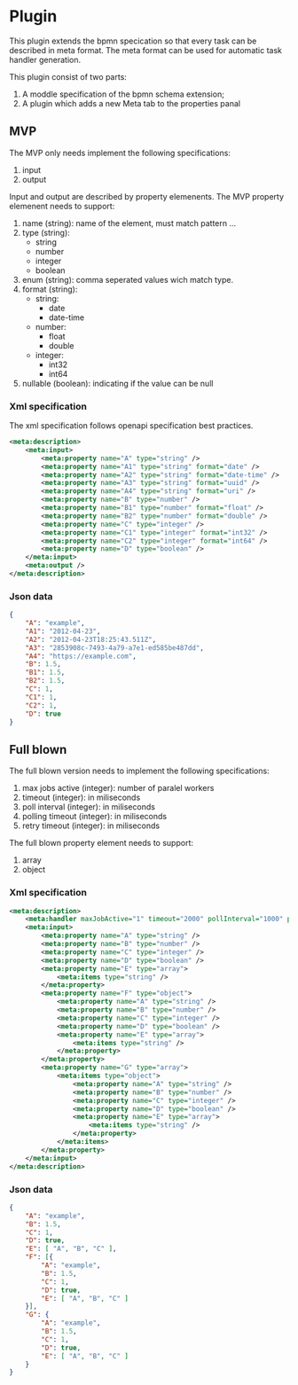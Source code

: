 # Plugin

This plugin extends the bpmn specication so that every task can be described in meta format. The meta format can be used for automatic task handler generation.

This plugin consist of two parts:

1. A moddle specification of the bpmn schema extension;
1. A plugin which adds a new Meta tab to the properties panal

## MVP

The MVP only needs implement the following specifications:

1. input
1. output

Input and output are described by property elemenents. The MVP property elemenent needs to support:

1. name (string): name of the element, must match pattern ...
1. type (string): 
    * string
    * number
    * integer
    * boolean
1. enum (string): comma seperated values wich match type.
1. format (string): 
    * string:
        * date
        * date-time
    * number: 
        * float
        * double
    * integer: 
        * int32
        * int64
1. nullable (boolean): indicating if the value can be null

### Xml specification

The xml specification follows openapi specification best practices.

```xml
<meta:description>
    <meta:input>
        <meta:property name="A" type="string" />
        <meta:property name="A1" type="string" format="date" />
        <meta:property name="A2" type="string" format="date-time" />
        <meta:property name="A3" type="string" format="uuid" />
        <meta:property name="A4" type="string" format="uri" />
        <meta:property name="B" type="number" />
        <meta:property name="B1" type="number" format="float" />
        <meta:property name="B2" type="number" format="double" />
        <meta:property name="C" type="integer" />
        <meta:property name="C1" type="integer" format="int32" />
        <meta:property name="C2" type="integer" format="int64" />
        <meta:property name="D" type="boolean" />
    </meta:input>
    <meta:output />
</meta:description>
```

### Json data

```json
{
    "A": "example",
    "A1": "2012-04-23",
    "A2": "2012-04-23T18:25:43.511Z",
    "A3": "2853908c-7493-4a79-a7e1-ed585be487dd",
    "A4": "https://example.com",
    "B": 1.5,
    "B1": 1.5,
    "B2": 1.5,
    "C": 1,
    "C1": 1,
    "C2": 1,
    "D": true
}
```

## Full blown

The full blown version needs to implement the following specifications:

1. max jobs active (integer): number of paralel workers
1. timeout (integer): in miliseconds
1. poll interval (integer): in miliseconds
1. polling timeout (integer): in miliseconds
1. retry timeout (integer): in miliseconds

The full blown property element needs to support:

1. array
1. object


### Xml specification

```xml
<meta:description>
    <meta:handler maxJobActive="1" timeout="2000" pollInterval="1000" pollingTimeout="1500" retryTimeout="5000" />
    <meta:input>
        <meta:property name="A" type="string" />
        <meta:property name="B" type="number" />
        <meta:property name="C" type="integer" />
        <meta:property name="D" type="boolean" />
        <meta:property name="E" type="array">
            <meta:items type="string" />
        </meta:property>
        <meta:property name="F" type="object">
            <meta:property name="A" type="string" />
            <meta:property name="B" type="number" />
            <meta:property name="C" type="integer" />
            <meta:property name="D" type="boolean" />
            <meta:property name="E" type="array">
                <meta:items type="string" />
            </meta:property>
        </meta:property>
        <meta:property name="G" type="array">
            <meta:items type="object">
                <meta:property name="A" type="string" />
                <meta:property name="B" type="number" />
                <meta:property name="C" type="integer" />
                <meta:property name="D" type="boolean" />
                <meta:property name="E" type="array">
                    <meta:items type="string" />
                </meta:property>
            </meta:items>
        </meta:property>
    </meta:input>
</meta:description>
```

### Json data

```json
{
    "A": "example",
    "B": 1.5,
    "C": 1,
    "D": true,
    "E": [ "A", "B", "C" ],
    "F": [{
        "A": "example",
        "B": 1.5,
        "C": 1,
        "D": true,
        "E": [ "A", "B", "C" ]
    }],
    "G": {
        "A": "example",
        "B": 1.5,
        "C": 1,
        "D": true,
        "E": [ "A", "B", "C" ]
    }
}
```

